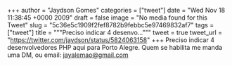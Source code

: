 
+++
author = "Jaydson Gomes"
categories = ["tweet"]
date = "Wed Nov 18 11:38:45 +0000 2009"
draft = false
image = "No media found for this Tweet"
slug = "5c36e5c1909f2fef8782b9febbc5e97469832af7"
tags = ["tweet"]
title = """Preciso indicar 4 desenvo..."""
tweet = true
tweet_url = "https://twitter.com/jaydson/status/5824063158"
+++
Preciso indicar 4 desenvolvedores PHP aqui para Porto Alegre. Quem se habilita me manda uma DM, ou email: jayalemao@gmail.com
